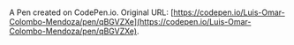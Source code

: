 # 

A Pen created on CodePen.io. Original URL: [https://codepen.io/Luis-Omar-Colombo-Mendoza/pen/qBGVZXe](https://codepen.io/Luis-Omar-Colombo-Mendoza/pen/qBGVZXe).

